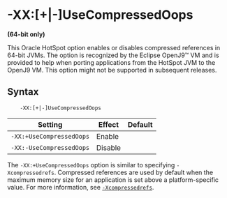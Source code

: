 <!--
* Copyright (c) 2017, 2022 IBM Corp. and others
*
* This program and the accompanying materials are made
* available under the terms of the Eclipse Public License 2.0
* which accompanies this distribution and is available at
* https://www.eclipse.org/legal/epl-2.0/ or the Apache
* License, Version 2.0 which accompanies this distribution and
* is available at https://www.apache.org/licenses/LICENSE-2.0.
*
* This Source Code may also be made available under the
* following Secondary Licenses when the conditions for such
* availability set forth in the Eclipse Public License, v. 2.0
* are satisfied: GNU General Public License, version 2 with
* the GNU Classpath Exception [1] and GNU General Public
* License, version 2 with the OpenJDK Assembly Exception [2].
*
* [1] https://www.gnu.org/software/classpath/license.html
* [2] http://openjdk.java.net/legal/assembly-exception.html
*
* SPDX-License-Identifier: EPL-2.0 OR Apache-2.0 OR GPL-2.0 WITH
* Classpath-exception-2.0 OR LicenseRef-GPL-2.0 WITH Assembly-exception
-->

# -XX:\[+|-\]UseCompressedOops

**(64-bit only)**

This Oracle HotSpot option enables or disables compressed references in 64-bit JVMs. The option is recognized by the Eclipse OpenJ9&trade; VM and is provided to help when porting applications from the HotSpot JVM to the OpenJ9 VM. This option might not be supported in subsequent releases.

## Syntax

        -XX:[+|-]UseCompressedOops

| Setting                  | Effect | Default                                                          |
|--------------------------|--------|------------------------------------------------------------------|
|`-XX:+UseCompressedOops`  | Enable |                                                                  |
|`-XX:-UseCompressedOops`  | Disable|                                                                  |

The `-XX:+UseCompressedOops` option is similar to specifying `-Xcompressedrefs`. Compressed references are used by default when the maximum memory size for an application is set above a platform-specific value. For more information, see [`-Xcompressedrefs`](xcompressedrefs.md).  



<!-- ==== END OF TOPIC ==== xxusecompressedoops.md ==== -->
